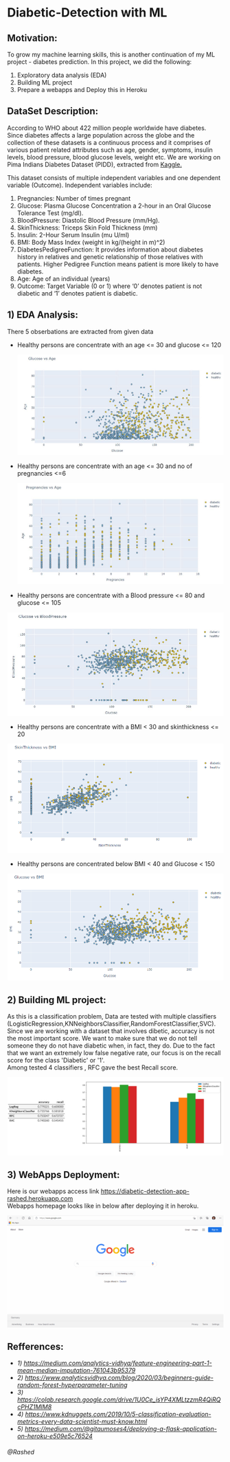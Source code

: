 # Diabetic-Detection with ML

## Motivation:
To grow my machine learning skills, this is another continuation of my ML project - diabetes prediction. 
In this project, we did the following:
1) Exploratory data analysis (EDA)
2) Building ML project
3) Prepare a webapps and Deploy this in Heroku  

## DataSet Description:
According to WHO about 422 million people worldwide have diabetes. Since diabetes affects a large population across the globe and the collection of these datasets is a continuous process and it comprises of various patient related attributes such as age, gender, symptoms, insulin levels, blood pressure, blood glucose levels, weight etc. We are working on Pima Indians Diabetes Dataset (PIDD), extracted from <a href="https://www.kaggle.com/uciml/pima-indians-diabetes-database">Kaggle.</a>

This dataset consists of multiple independent variables and one dependent variable (Outcome). Independent variables include:

1) Pregnancies: Number of times pregnant
2) Glucose: Plasma Glucose Concentration a 2-hour in an Oral Glucose Tolerance Test (mg/dl).
3) BloodPressure: Diastolic Blood Pressure (mm/Hg).
4) SkinThickness: Triceps Skin Fold Thickness (mm)
5) Insulin: 2-Hour Serum Insulin (mu U/ml)
6) BMI: Body Mass Index (weight in kg/(height in m)^2)
7) DiabetesPedigreeFunction: It provides information about diabetes history in relatives and genetic relationship of those relatives with patients. Higher Pedigree Function means patient is more likely to have diabetes.
8) Age: Age of an individual (years)
9) Outcome: Target Variable (0 or 1) where ‘0’ denotes patient is not diabetic and ‘1’ denotes patient is diabetic.

## 1) EDA Analysis:

There 5 obserbations are extracted from given data

- Healthy persons are concentrate with an age <= 30 and glucose <= 120

  <p align="center">
  <img src="/charts/tmp/gvsa.png"   title = "Glucose Vs Age">
  </p>
  
- Healthy persons are concentrate with an age <= 30 and no of pregnancies <=6
  
  <p align="center">
  <img src="/charts/tmp/pvsa.png"   title = "Pregnancy Vs Age">
  </p>
  
 - Healthy persons are concentrate with a Blood pressure <= 80 and glucose <= 105
  
  <p align="center">
  <img src="/charts/tmp/gvsbp.png"   title = "Glucose Vs Blood Pressure">
  </p>
  
  - Healthy persons are concentrate with a BMI < 30 and skinthickness <= 20
  
  <p align="center">
  <img src="/charts/tmp/BMIvsST.png"   title = "BMI Vs skinthickness">
  </p>
  
  - Healthy persons are concentrated below BMI < 40 and Glucose < 150
  
  <p align="center">
  <img src="/charts/tmp/gvsBMI.png"   title = "BMI Vs Glucose">
  </p>

## 2) Building ML project:
As this is a classification problem, Data are tested with multiple classifiers (LogisticRegression,KNNeighborsClassifier,RandomForestClassifier,SVC). Since we are working with a dataset that involves dibetic, accuracy is not the most important score. We want to make sure that we do not tell someone they do not have diabetic when, in fact, they do. Due to the fact that we want an extremely low false negative rate, our focus is on the recall score for the class 'Diabetic' or '1'.  
Among tested 4 classifiers , RFC gave the best Recall score. 

<p align="center">
<img src="/charts/tmp/model_performence.png"   title = "models">
</p>

## 3) WebApps Deployment:

Here is our webapps access link <a href="https://diabetic-detection-app-rashed.herokuapp.com/">https://diabetic-detection-app-rashed.herokuapp.com</a>   
Webapps homepage looks like in below after deploying it in heroku.

<!-- ![Alt Text](https://github.com/rashed2940/Diabetic-detection/blob/main/charts/apps.gif) -->

<p align="center">
<img src="/charts/apps.gif"   title = "WebApps Home Page">
</p>


## Refferences:
- *1) https://medium.com/analytics-vidhya/feature-engineering-part-1-mean-median-imputation-761043b95379*
- *2) https://www.analyticsvidhya.com/blog/2020/03/beginners-guide-random-forest-hyperparameter-tuning*
- *3) https://colab.research.google.com/drive/1U0Ce_isYP4XMLtzzmR4QiRQcPHZ1MIM8*
- *4) https://www.kdnuggets.com/2019/10/5-classification-evaluation-metrics-every-data-scientist-must-know.html*
- *5) https://medium.com/@gitaumoses4/deploying-a-flask-application-on-heroku-e509e5c76524*



###### @Rashed
